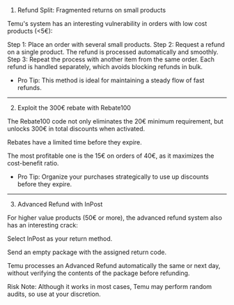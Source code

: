 1. Refund Split: Fragmented returns on small products

Temu's system has an interesting vulnerability in orders with low cost products (<5€):

Step 1: Place an order with several small products.
Step 2: Request a refund on a single product. The refund is processed automatically and smoothly.
Step 3: Repeat the process with another item from the same order. Each refund is handled separately, which avoids blocking refunds in bulk.

- Pro Tip: This method is ideal for maintaining a steady flow of fast refunds.


________________________________________


 2. Exploit the 300€ rebate with Rebate100

The Rebate100 code not only eliminates the 20€ minimum requirement, but unlocks 300€ in total discounts when activated.

Rebates have a limited time before they expire.

The most profitable one is the 15€ on orders of 40€, as it maximizes the cost-benefit ratio.

- Pro Tip: Organize your purchases strategically to use up discounts before they expire.


________________________________________


3. Advanced Refund with InPost

For higher value products (50€ or more), the advanced refund system also has an interesting crack:

Select InPost as your return method.

Send an empty package with the assigned return code.

Temu processes an Advanced Refund automatically the same or next day, without verifying the contents of the package before refunding.

Risk Note: Although it works in most cases, Temu may perform random audits, so use at your discretion.
